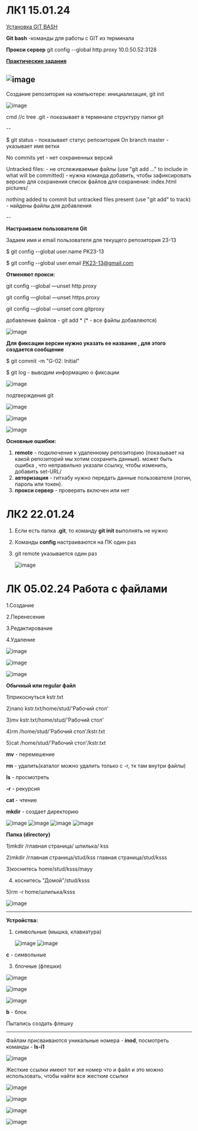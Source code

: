 # ЛК1 15.01.24
[Установка GIT BASH](https://git-scm.com/downloads)

**Git bash** -команды для работы с GIT из терминала

**Прокси сервер** git config --global http.proxy 10.0.50.52:3128

[**Практические задания**](https://smartiqa.ru/courses/git/answer-key)

![image](https://github.com/son4ez1/6sem/assets/113089517/4d056ccd-d13b-4e0f-891e-9e5c2dca4e1c)
---

Создание репозитория на компьютере: инициализация, git init 

![image](https://github.com/son4ez1/6sem/assets/113089517/7f0e8621-0dc2-4562-9960-dbb7eee1bb1e)

cmd //c tree .git - показывает в терминале структуру папки git

--

$ git status - показывает статус репозитория
On branch master - указывает имя ветки

No commits yet - нет сохраненных версий

Untracked files: - не отслеживаемые файлы 
  (use "git add <file>..." to include in what will be committed) - нужна команда добавить, чтобы зафиксировать версию для сохранения
  список файлов для сохранения:
        index.html
        pictures/

nothing added to commit but untracked files present (use "git add" to track) - найдены файлы для добавления

--

**Настраиваем пользователя Git**

Задаем имя и email пользователя для текущего репозитория 23-13 

$ git config  --global user.name PK23-13

$ git config  --global user.email PK23-13@gmail.com

**Отменяют прокси:**

git config --global —unset http.proxy

git config —global —unset https.proxy

git config —global —unset core.gitproxy

добавление файлов - git add * (* - все файлы добавляются)

![image](https://github.com/son4ez1/6sem/assets/113089517/475ef684-8a04-4cd7-9fb0-0b397d76682a)

**Для фиксации версии нужно указать ее название , для этого создается сообщение**

$ git commit -m "G-02: Initial" 

$ git log - выводим информацию о фиксации

![image](https://github.com/son4ez1/6sem/assets/113089517/82a4cc08-700f-4535-927c-eff91d650ac3)

подтверждения git

![image](https://github.com/son4ez1/6sem/assets/113089517/a7bbf279-9f71-42ac-a2b4-64bfcf8a724c)

![image](https://github.com/son4ez1/6sem/assets/113089517/e62a255c-2ebd-4441-802c-e4da3adb20ca)

![image](https://github.com/son4ez1/6sem/assets/113089517/e07433f9-6abc-4c79-8b8c-61bd5261b0c1)

**Основные ошибки:**
1. **remote** - подключение к удаленному репозиторию (показывает на какой репозиторий мы хотим сохранить данные). может быть ошибка , что неправильно указали ссылку, чтобы изменить, добавить set-URL/
2. **авторизация** - гитхабу нужно передать данные пользователя (логин, пароль или токен).
3. **прокси сервер** - проверять включен или нет


# ЛК2 22.01.24
1. Если есть папка **.git**, то команду **git init** выполнять не нужно
2. Команды **config** настраиваются на ПК один раз
3. git remote указывается один раз

   ![image](https://github.com/son4ez1/6sem/assets/113089517/3292bb86-0f7b-4c63-92e6-5dad9ea413cd)

# ЛК 05.02.24 Работа с файлами

1.Создание

2.Перенесение

3.Редактирование

4.Удаление

![image](https://github.com/son4ez1/6sem/assets/113089517/adafd637-ea10-4c34-b8fb-10a2f07cda96)

![image](https://github.com/son4ez1/6sem/assets/113089517/e3059ff8-e6b7-44fd-912b-eae8932143e6)

![image](https://github.com/son4ez1/6sem/assets/113089517/fcf1bb31-15e7-4a4e-b858-e8d5c511cbb3)


**Обычный или regular файл**

1)прикоснуться kstr.txt

2)nano kstr.txt/home/stud/'Рабочий стол'

3)mv kstr.txt/home/stud/'Рабочий стол'

4)rm /home/stud/'Рабочий стол'/kstr.txt

5)cat /home/stud/'Рабочий стол'/kstr.txt

**mv** - перемешение

**rm** - удалить(каталог можно удалить только с -r, тк там внутри файлы)

**ls** - просмотреть

**-r** - рекурсия

**cat** - чтение

**mkdir** - создает директорию

![image](https://github.com/son4ez1/6sem/assets/113089517/5c0711ed-6f1c-4ebd-a03a-4ca0ca13ea58)
![image](https://github.com/son4ez1/6sem/assets/113089517/e7947672-3ba0-46ea-b2e3-5070b9254bd1)
![image](https://github.com/son4ez1/6sem/assets/113089517/b898a1fb-001b-4ec2-a1da-84a4a81c977c)
![image](https://github.com/son4ez1/6sem/assets/113089517/40f0b39c-4311-4b0e-8f6a-256efecc9367)


**Папка (directory)**

1)mkdir /главная страница/ шпилька/ kss

2)mkdir /главная страница/stud/kss главная страница/stud/ksss

3)коснитесь home/stud/ksss/mayy

4) коснитесь "Домой"/stud/ksss

5)rm -r home/шпилька/ksss

![image](https://github.com/son4ez1/6sem/assets/113089517/69df0e96-06a3-458f-8f27-89fc98f39ff9)

---

**Устройства:**
1. символьные (мышка, клавиатура)
   
   ![image](https://github.com/son4ez1/6sem/assets/113089517/2aa30af1-f7c7-4824-ba20-f770c5cf35c5)
![image](https://github.com/son4ez1/6sem/assets/113089517/28a1d7a2-e4f4-4d12-9785-0a186c1933ce)

**c** - cимвольные

3. блочные (флешки) 

![image](https://github.com/son4ez1/6sem/assets/113089517/211fd3b6-2d4e-4e67-9ad8-5308819d6c37)

![image](https://github.com/son4ez1/6sem/assets/113089517/ed4e1061-0272-4adb-b560-05fe10249bf5)

![image](https://github.com/son4ez1/6sem/assets/113089517/db22f090-db52-498e-a5c8-058e19f9326a)

**b**  - блок

Пытались создать флешку

--- 

Файлам присваиваются уникальные номера - **inod**, посмотреть команды - **ls-i1**

![image](https://github.com/son4ez1/6sem/assets/113089517/bdcfd048-83a6-46f7-ab1f-c2167c60861c)

Жесткие ссылки имеют тот же номер что и файл и это можно использовать, чтобы найти все жесткие ссылки


![image](https://github.com/son4ez1/6sem/assets/113089517/8a945bc0-710e-4adb-8983-2ee3569dc6db)

![image](https://github.com/son4ez1/6sem/assets/113089517/e2b40f74-2926-4ba4-ad24-f2728172bef7)

![image](https://github.com/son4ez1/6sem/assets/113089517/45491995-f405-4669-b636-acb7670eae75)

![image](https://github.com/son4ez1/6sem/assets/113089517/c017b611-5439-49da-aa48-f7c6549914c0)


